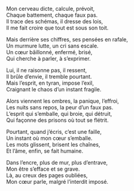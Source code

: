 Mon cerveau dicte, calcule, prévoit,  
Chaque battement, chaque faux pas.  
Il trace des schémas, il dresse des lois,  
Il me fait croire que tout est sous son toit.

Mais derrière ses chiffres, ses pensées en rafale,  
Un murmure lutte, un cri sans escale.  
Un cœur bâillonné, enfermé, brisé,  
Qui cherche à parler, à s’exprimer.

Lui, il ne raisonne pas, il ressent,  
Il brûle d’envie, il tremble pourtant.  
Mais l’esprit, en tyran, impose l’exil,  
Craignant le chaos d’un instant fragile.

Alors viennent les ombres, la panique, l’effroi,  
Les nuits sans repos, la peur d’un faux pas.  
L’esprit qui s’emballe, qui broie, qui détruit,  
Qui façonne des prisons où tout se flétrit.

Pourtant, quand j’écris, c’est une faille,  
Un instant où mon cœur s’emballe.  
Les mots glissent, brisent les chaînes,  
Et l’âme, enfin, se fait humaine.

Dans l’encre, plus de mur, plus d’entrave,  
Mon être s’efface et se grave.  
Là, au creux des pages oubliées,  
Mon cœur parle, malgré l’interdit imposé.